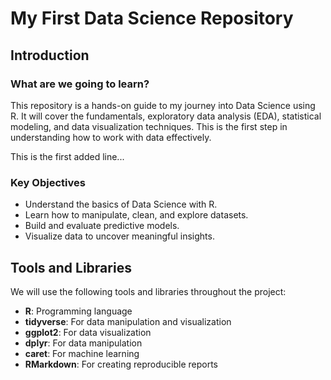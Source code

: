 # My First Data Science Repository

## Introduction

### What are we going to learn?
This repository is a hands-on guide to my journey into Data Science using R. It will cover the fundamentals, exploratory data analysis (EDA), statistical modeling, and data visualization techniques. This is the first step in understanding how to work with data effectively.

This is the first added line...

### Key Objectives
- Understand the basics of Data Science with R.
- Learn how to manipulate, clean, and explore datasets.
- Build and evaluate predictive models.
- Visualize data to uncover meaningful insights.

## Tools and Libraries
We will use the following tools and libraries throughout the project:
- **R**: Programming language
- **tidyverse**: For data manipulation and visualization
- **ggplot2**: For data visualization
- **dplyr**: For data manipulation
- **caret**: For machine learning
- **RMarkdown**: For creating reproducible reports
